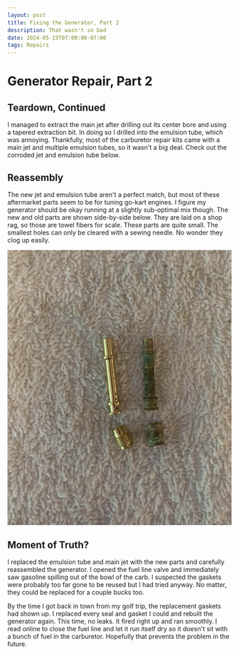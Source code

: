 ```yaml
---
layout: post
title: Fixing the Generator, Part 2
description: That wasn't so bad
date: 2024-05-15T07:00:00-07:00
tags: Repairs
---
```

# Generator Repair, Part 2
## Teardown, Continued
I managed to extract the main jet after drilling out its center bore and using a tapered extraction bit. In doing so I drilled into the emulsion tube, which was annoying. Thankfully, most of the carburetor repair kits came with a main jet and multiple emulsion tubes, so it wasn't a big deal. Check out the corroded jet and emulsion tube below.

## Reassembly
The new jet and emulsion tube aren't a perfect match, but most of these aftermarket parts seem to be for tuning go-kart engines. I figure my generator should be okay running at a slightly sub-optimal mix though. The new and old parts are shown side-by-side below. They are laid on a shop rag, so those are towel fibers for scale. These parts are quite small. The smallest holes can only be cleared with a sewing needle. No wonder they clog up easily.

![The new emulsion tube and main jet next to their older counterparts](../docs/assets/images/generator/replacement.jpg)

## Moment of Truth?
I replaced the emulsion tube and main jet with the new parts and carefully reassembled the generator. I opened the fuel line valve and immediately saw gasoline spilling out of the bowl of the carb. I suspected the gaskets were probably too far gone to be reused but I had tried anyway. No matter, they could be replaced for a couple bucks too.

By the time I got back in town from my golf trip, the replacement gaskets had shown up. I replaced every seal and gasket I could and rebuilt the generator again. This time, no leaks. It fired right up and ran smoothly. I read online to close the fuel line and let it run itself dry so it doesn't sit with a bunch of fuel in the carburetor. Hopefully that prevents the problem in the future.